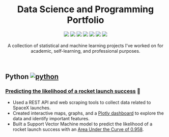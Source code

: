 <h1 align="center">Data Science and Programming Portfolio</h1>  
<p align="center">
  <img src="https://img.shields.io/badge/-%2315509E.svg?&logo=r&logoColor=white" />
  <img src="https://img.shields.io/badge/Python-3670A0?&logo=python&logoColor=ffffff" />
  <img src="https://img.shields.io/badge/NumPy-%23013243.svg?&logo=numpy&logoColor=white"/> 
  <img src="https://img.shields.io/badge/pandas-%23130754.svg?logo=pandas&logoColor=white"/>
  <img src="https://img.shields.io/badge/scikit--learn-%23F89939.svg?&logo=scikit-learn&logoColor=white"/>
  <img src="https://img.shields.io/badge/Plotly-%233F4F75.svg?&logo=plotly&logoColor=white"/>
  <img src="https://img.shields.io/badge/Jupyter-%23F37725.svg?&logo=jupyter&logoColor=white"/>  <br/> <br/>
  A collection of statistical and machine learning projects I've worked on for academic, self-learning, and professional purposes. 
</p>
<br/>

## Python [![python][1]][2]
### [Predicting the likelihood of a rocket launch success](https://github.com/kellibelcher/IBM-Data-Science-Capstone) 🚀
- Used a REST API and web scraping tools to collect data related to SpaceX launches.
- Created interactive maps, graphs, and a [Plotly dashboard](http://spacexdashappkellibelcher.pythonanywhere.com/) to explore the data and identify important features.
- Built a Support Vector Machine model to predict the likelihood of a rocket launch success with an [Area Under the Curve of 0.958](https://www.kaggle.com/kellibelcher/spacex-rocket-landing-predictive-analysis).




<!-- icons -->
[1]: https://img.shields.io/badge/Python-3776AB?style=for-the-badge&logo=python&logoColor (Python) 
[2]: https://www.python.org/
